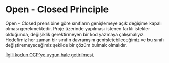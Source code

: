 # Open - Closed Principle
Open - Closed prensibine göre sınıfların genişlemeye açık değişime kapalı olması gerekmektedir. Proje üzerinde yapılması istenen farklı istekler olduğunda, değişiklik gerektirmeyen bir kod yazmaya çalışmalıyız. Hedefimiz her zaman bir sınıfın davranışını genişletebileceğimiz ve bu sınıfı değiştiremeyeceğimiz şekilde bir çözüm bulmak olmalıdır.

[İlgili kodun OCP'ye uygun hale getirilmesi.](https://github.com/omereryilmaz/SOLIDPrinciplesInCSharp/commit/60449619794bbf71fc1ab6d982015b5bae7dac48#diff-b4b1c6332691597ec3439e786646c73b9efd75acdd565fe952440e8e4522a3e0)